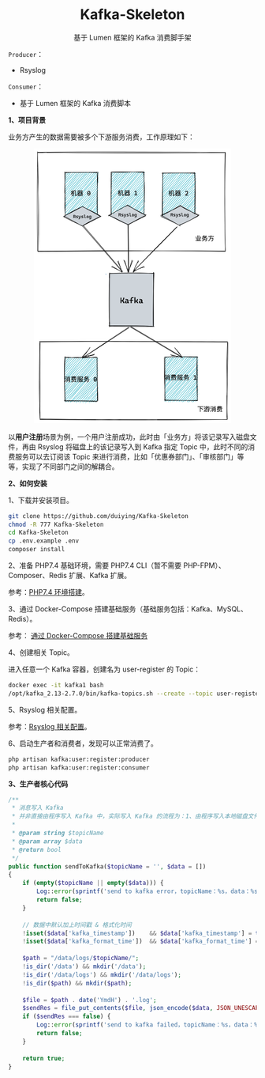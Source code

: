 <h1 align="center">
    Kafka-Skeleton
</h1>

<p align="center">基于 Lumen 框架的 Kafka 消费脚手架</p>  

`Producer`：  

- Rsyslog

`Consumer`：  

- 基于 Lumen 框架的 Kafka 消费脚本

**1、项目背景**  

业务方产生的数据需要被多个下游服务消费，工作原理如下：  

<div align=center><img src="https://raw.githubusercontent.com/duiying/Kafka-Skeleton/master/docs/原理图.png" width="400"></div>  

以**用户注册**场景为例，一个用户注册成功，此时由「业务方」将该记录写入磁盘文件，再由 Rsyslog 将磁盘上的该记录写入到 Kafka 指定 Topic 中，此时不同的消费服务可以去订阅该 Topic 来进行消费，比如「优惠券部门」、「审核部门」等等，实现了不同部门之间的解耦合。

**2、如何安装**  

1、下载并安装项目。  

```sh
git clone https://github.com/duiying/Kafka-Skeleton
chmod -R 777 Kafka-Skeleton
cd Kafka-Skeleton
cp .env.example .env
composer install
```

2、准备 PHP7.4 基础环境，需要 PHP7.4 CLI（暂不需要 PHP-FPM）、Composer、Redis 扩展、Kafka 扩展。  

参考：[PHP7.4 环境搭建](docs/PHP7.4环境搭建.md)。  

3、通过 Docker-Compose 搭建基础服务（基础服务包括：Kafka、MySQL、Redis）。   

参考： [通过 Docker-Compose 搭建基础服务](docs/通过Docker-Compose搭建基础服务.md)

4、创建相关 Topic。    

进入任意一个 Kafka 容器，创建名为 user-register 的 Topic：  

```sh
docker exec -it kafka1 bash
/opt/kafka_2.13-2.7.0/bin/kafka-topics.sh --create --topic user-register --partitions 5 --zookeeper zoo1:2181 --replication-factor 3
```

5、Rsyslog 相关配置。  

参考：[Rsyslog 相关配置](docs/Rsyslog相关配置.md)。  

6、启动生产者和消费者，发现可以正常消费了。  

```bash
php artisan kafka:user:register:producer
php artisan kafka:user:register:consumer
```

**3、生产者核心代码**  

```php
/**
 * 消息写入 Kafka
 * 并非直接由程序写入 Kafka 中，实际写入 Kafka 的流程为：1、由程序写入本地磁盘文件；2、通过 Rsyslog 收集磁盘中的日志数据到 Kafka 中。
 *
 * @param string $topicName
 * @param array $data
 * @return bool
 */
public function sendToKafka($topicName = '', $data = [])
{
    if (empty($topicName || empty($data))) {
        Log::error(sprintf('send to kafka error，topicName：%s，data：%s', $topicName, json_encode($data)));
        return false;
    }

    // 数据中默认加上时间戳 & 格式化时间
    !isset($data['kafka_timestamp'])    && $data['kafka_timestamp'] = time();
    !isset($data['kafka_format_time'])  && $data['kafka_format_time'] = date('Y-m-d H:i:s');

    $path = "/data/logs/$topicName/";
    !is_dir('/data') && mkdir('/data');
    !is_dir('/data/logs') && mkdir('/data/logs');
    !is_dir($path) && mkdir($path);

    $file = $path . date('YmdH') . '.log';
    $sendRes = file_put_contents($file, json_encode($data, JSON_UNESCAPED_UNICODE) . PHP_EOL, FILE_APPEND | LOCK_EX);
    if ($sendRes === false) {
        Log::error(sprintf('send to kafka failed，topicName：%s，data：%s', $topicName, json_encode($data)));
        return false;
    }

    return true;
}
```




